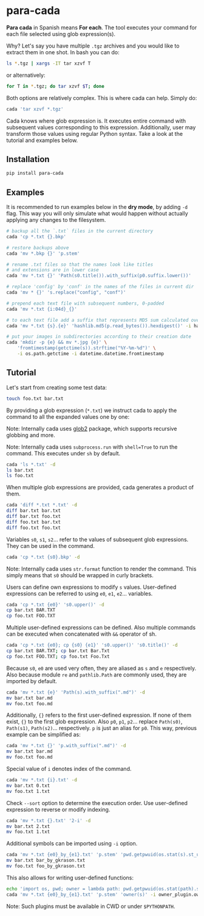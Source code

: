 # para-cada

**Para cada** in Spanish means **For each**. The tool executes your command for each file selected using glob expression(s).

Why? Let's say you have multiple `.tgz` archives and you would like to extract them in one shot. In bash you can do:

```sh
ls *.tgz | xargs -IT tar xzvf T
```

or alternatively:

```sh
for T in *.tgz; do tar xzvf $T; done
```

Both options are relatively complex. This is where cada can help. Simply do:

```sh
cada 'tar xzvf *.tgz'
```

Cada knows where glob expression is. It executes entire command with subsequent values corresponding to this expression. Additionally, user may transform those values using regular Python syntax. Take a look at the tutorial and examples below.

## Installation

```sh
pip install para-cada
```
 
## Examples

It is recommended to run examples below in the **dry mode**, by adding `-d` flag. This way you will only simulate what would happen without actually applying any changes to the filesystem.

```sh
# backup all the `.txt` files in the current directory
cada 'cp *.txt {}.bkp'

# restore backups above
cada 'mv *.bkp {}' 'p.stem'

# rename .txt files so that the names look like titles
# and extensions are in lower case
cada 'mv *.txt {}' 'Path(s0.title()).with_suffix(p0.suffix.lower())'

# replace 'config' by 'conf' in the names of the files in current dir
cada 'mv * {}' 's.replace("config", "conf")'

# prepend each text file with subsequent numbers, 0-padded
cada 'mv *.txt {i:04d}_{}'

# to each text file add a suffix that represents MD5 sum calculated over the file content
cada 'mv *.txt {s}.{e}' 'hashlib.md5(p.read_bytes()).hexdigest()' -i hashlib

# put your images in subdirectories according to their creation date
cada 'mkdir -p {e} && mv *.jpg {e}' \
    'fromtimestamp(getctime(s)).strftime("%Y-%m-%d")' \
    -i os.path.getctime -i datetime.datetime.fromtimestamp
```

## Tutorial

Let's start from creating some test data:
```sh
touch foo.txt bar.txt
```

By providing a glob expression (`*.txt`) we instruct cada to apply the command to all the expanded values one by one:

Note: Internally cada uses [glob2](https://github.com/miracle2k/python-glob2/) package, which supports recursive globbing and more.

Note: Internally cada uses `subprocess.run` with `shell=True` to run the command. This executes under `sh` by default.

```sh
cada 'ls *.txt' -d
ls bar.txt
ls foo.txt
```

When multiple glob expressions are provided, cada generates a product of them.

```sh
cada 'diff *.txt *.txt' -d
diff bar.txt bar.txt
diff bar.txt foo.txt
diff foo.txt bar.txt
diff foo.txt foo.txt
```

Variables `s0`, `s1`, `s2`...  refer to the values of subsequent glob expressions. They can be used in the command.

```sh
cada 'cp *.txt {s0}.bkp' -d
```

Note: Internally cada uses `str.format` function to render the command. This simply means that `s0` should be wrapped in curly brackets.

Users can define own expressions to modify `s` values. User-defined expressions can be referred to using `e0`, `e1`, `e2`... variables.

```sh
cada 'cp *.txt {e0}' 's0.upper()' -d
cp bar.txt BAR.TXT
cp foo.txt FOO.TXT
```

Multiple user-defined expressions can be defined. Also multiple commands can be executed when concatenated with `&&` operator of sh.

```sh
cada 'cp *.txt {e0}; cp {s0} {e1}' 's0.upper()' 's0.title()' -d
cp bar.txt BAR.TXT; cp bar.txt Bar.Txt
cp foo.txt FOO.TXT; cp foo.txt Foo.Txt
```

Because `s0`, `e0` are used very often, they are aliased as `s` and `e` respectively. Also because module `re` and `pathlib.Path` are
commonly used, they are imported by default.

```sh
cada 'mv *.txt {e}' 'Path(s).with_suffix(".md")' -d
mv bar.txt bar.md
mv foo.txt foo.md
```

Additionally, `{}` refers to the first user-defined expression. If none of them exist, `{}` to the first glob expression. Also `p0`, `p1`, `p2`... replace `Path(s0)`, `Path(s1)`, `Path(s2)`... respectively. `p` is just an alias for `p0`. This way, previous example can be simplified as:

```sh
cada 'mv *.txt {}' 'p.with_suffix(".md")' -d
mv bar.txt bar.md
mv foo.txt foo.md
```

Special value of `i` denotes index of the command.

```sh
cada 'mv *.txt {i}.txt' -d
mv bar.txt 0.txt
mv foo.txt 1.txt
```

Check `--sort` option to determine the execution order. Use user-defined expression to reverse or modify indexing.

```sh
cada 'mv *.txt {}.txt' '2-i' -d
mv bar.txt 2.txt
mv foo.txt 1.txt
```

Additional symbols can be imported using `-i` option.

```sh
cada 'mv *.txt {e0}_by_{e1}.txt' 'p.stem' 'pwd.getpwuid(os.stat(s).st_uid).pw_name' -i os -i pwd -d
mv bar.txt bar_by_gkrason.txt
mv foo.txt foo_by_gkrason.txt
```

This also allows for writing user-defined functions:

```sh
echo 'import os, pwd; owner = lambda path: pwd.getpwuid(os.stat(path).st_uid).pw_name' > owner_plugin.py
cada 'mv *.txt {e0}_by_{e1}.txt' 'p.stem' 'owner(s)' -i owner_plugin.owner -d
```

Note: Such plugins must be available in CWD or under `$PYTHONPATH`.
